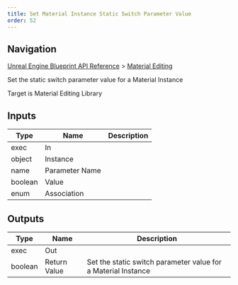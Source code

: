 ```yaml
---
title: Set Material Instance Static Switch Parameter Value
order: 52
---
```

## Navigation

[Unreal Engine Blueprint API Reference](https://dev.epicgames.com/documentation/en-us/unreal-engine/BlueprintAPI) > [Material Editing](https://dev.epicgames.com/documentation/en-us/unreal-engine/BlueprintAPI/MaterialEditing)

Set the static switch parameter value for a Material Instance

Target is Material Editing Library

## Inputs

| Type | Name | Description |
| --- | --- | --- |
| exec | In |  |
| object | Instance |  |
| name | Parameter Name |  |
| boolean | Value |  |
| enum | Association |  |

## Outputs

| Type | Name | Description |
| --- | --- | --- |
| exec | Out |  |
| boolean | Return Value | Set the static switch parameter value for a Material Instance |
